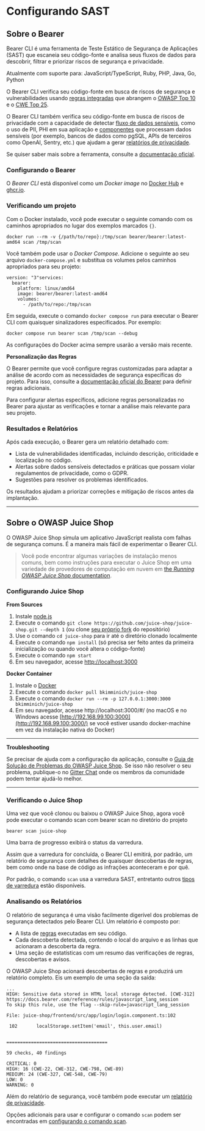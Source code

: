 # Configurando SAST

## Sobre o Bearer
Bearer CLI é uma ferramenta de Teste Estático de Segurança de Aplicações (SAST) que escaneia seu código-fonte e analisa seus fluxos de dados para descobrir, filtrar e priorizar riscos de segurança e privacidade.

Atualmente com suporte para: JavaScript/TypeScript, Ruby, PHP, Java, Go, Python

O Bearer CLI verifica seu código-fonte em busca de riscos de segurança e vulnerabilidades usando [regras integradas](https://docs.bearer.com/reference/rules/) que abrangem o [OWASP Top 10](https://owasp.org/www-project-top-ten/) e o [CWE Top 25](https://cwe.mitre.org/top25/archive/2023/2023_top25_list.html).

O Bearer CLI também verifica seu código-fonte em busca de riscos de privacidade com a capacidade de detectar [fluxo de dados sensíveis](https://docs.bearer.com/explanations/discovery-and-classification/), como o uso de PII, PHI em sua aplicação e [componentes](https://docs.bearer.com/reference/recipes/) que processam dados sensíveis (por exemplo, bancos de dados como pgSQL, APIs de terceiros como OpenAI, Sentry, etc.) que ajudam a gerar [relatórios de privacidade](https://docs.bearer.com/guides/privacy/).

Se quiser saber mais sobre a ferramenta, consulte a [documentação oficial](https://docs.bearer.com/).

### Configurando o Bearer
O *Bearer CLI* está disponível como um *Docker image* no [Docker Hub](https://hub.docker.com/r/bearer/bearer) e [ghcr.io](https://github.com/bearer/bearer/internals/container/bearer).

### Verificando um projeto
Com o Docker instalado, você pode executar o seguinte comando com os caminhos apropriados no lugar dos exemplos marcados `{}`.
```
docker run --rm -v {/path/to/repo}:/tmp/scan bearer/bearer:latest-amd64 scan /tmp/scan
```
Você também pode usar o *Docker Compose*. Adicione o seguinte ao seu arquivo `docker-compose.yml` e substitua os volumes pelos caminhos apropriados para seu projeto:
```
version: "3"services:
  bearer:
    platform: linux/amd64
    image: bearer/bearer:latest-amd64
    volumes:
      - /path/to/repo:/tmp/scan
```
Em seguida, execute o comando `docker compose run` para executar o Bearer CLI com quaisquer sinalizadores especificados. Por exemplo:
```
docker compose run bearer scan /tmp/scan --debug
```
As configurações do Docker acima sempre usarão a versão mais recente.

**Personalização das Regras**

O Bearer permite que você configure regras customizadas para adaptar a análise de acordo com as necessidades de segurança específicas do projeto. Para isso, consulte a [documentação oficial do Bearer](https://docs.bearer.com) para definir regras adicionais.

Para configurar alertas específicos, adicione regras personalizadas no Bearer para ajustar as verificações e tornar a análise mais relevante para seu projeto.

### Resultados e Relatórios
Após cada execução, o Bearer gera um relatório detalhado com:
- Lista de vulnerabilidades identificadas, incluindo descrição, criticidade e localização no código.
- Alertas sobre dados sensíveis detectados e práticas que possam violar regulamentos de privacidade, como o GDPR.
- Sugestões para resolver os problemas identificados.

Os resultados ajudam a priorizar correções e mitigação de riscos antes da implantação.

---

## Sobre o OWASP Juice Shop
O OWASP Juice Shop simula um aplicativo JavaScript realista com falhas de segurança comuns. É a maneira mais fácil de experimentar o Bearer CLI.

> Você pode encontrar algumas variações de instalação menos comuns, bem como instruções para executar o Juice Shop em uma variedade de provedores de computação em nuvem em [the *Running OWASP Juice Shop* documentation](https://pwning.owasp-juice.shop/companion-guide/latest/part1/running.html).

### Configurando Juice Shop
**From Sources**
  1. Instale [node.js](https://github.com/juice-shop/juice-shop?tab=readme-ov-file#nodejs-version-compatibility)
  2. Execute o comando `git clone https://github.com/juice-shop/juice-shop.git --depth 1` (ou
  clone [seu próprio fork](https://github.com/juice-shop/juice-shop/fork) do repositório)
  3. Use o comando `cd juice-shop` para ir até o diretório clonado localmente
  4. Execute o comando `npm install` (só precisa ser feito antes da primeira inicialização ou quando você altera o código-fonte)
  5. Execute o comando `npm start`
  6. Em seu navegador, acesse [http://localhost:3000](http://localhost:3000/)

    
**Docker Container**
  1. Instale o [Docker](https://www.docker.com/)
  2. Execute o comando `docker pull bkimminich/juice-shop`
  3. Execute o comando `docker run --rm -p 127.0.0.1:3000:3000 bkimminich/juice-shop`
  4. Em seu navegador, acesse http://localhost:3000/#/ (no macOS e no Windows acesse
  [http://192.168.99.100:3000](http://192.168.99.100:3000/) se você estiver usando docker-machine em vez da instalação nativa do Docker)

---

**Troubleshooting**

  Se precisar de ajuda com a configuração da aplicação, consulte o [Guia de Solução de Problemas do OWASP Juice Shop](https://pwning.owasp-juice.shop/appendix/troubleshooting.html).
  Se isso não resolver o seu problema, publique-o no [Gitter Chat](https://gitter.im/bkimminich/juice-shop) onde os membros da comunidade podem tentar ajudá-lo melhor.

  ---

### Verificando o Juice Shop

Uma vez que você clonou ou baixou o OWASP Juice Shop, agora você pode executar o comando scan com bearer scan no diretório do projeto

```
bearer scan juice-shop
```
Uma barra de progresso exibirá o status da varredura.

Assim que a varredura for concluída, o Bearer CLI emitirá, por padrão, um relatório de segurança com detalhes de quaisquer descobertas de regras, bem como onde na base de código as infrações aconteceram e por quê.

Por padrão, o comando `scan` usa a varredura SAST, entretanto outros [tipos de varredura](https://docs.bearer.com/explanations/scanners) estão disponíveis.

### Analisando os Relatórios

O relatório de segurança é uma visão facilmente digerível dos problemas de segurança detectados pelo Bearer CLI. Um relatório é composto por:

- A lista de [regras](https://docs.bearer.com/reference/rules/) executadas em seu código.
- Cada descoberta detectada, contendo o local do arquivo e as linhas que acionaram a descoberta da regra.
- Uma seção de estatísticas com um resumo das verificações de regras, descobertas e avisos.

O OWASP Juice Shop acionará descobertas de regras e produzirá um relatório completo. Eis um exemplo de uma seção da saída:

```
...
HIGH: Sensitive data stored in HTML local storage detected. [CWE-312]
https://docs.bearer.com/reference/rules/javascript_lang_session
To skip this rule, use the flag --skip-rule=javascript_lang_session

File: juice-shop/frontend/src/app/login/login.component.ts:102

 102       localStorage.setItem('email', this.user.email)


=====================================

59 checks, 40 findings

CRITICAL: 0
HIGH: 16 (CWE-22, CWE-312, CWE-798, CWE-89)
MEDIUM: 24 (CWE-327, CWE-548, CWE-79)
LOW: 0
WARNING: 0
```
Além do relatório de segurança, você também pode executar um [relatório de privacidade](https://docs.bearer.com/explanations/reports/#privacy-report).

Opções adicionais para usar e configurar o comando `scan` podem ser encontradas em [configurando o comando scan](https://docs.bearer.com/guides/configure-scan/).